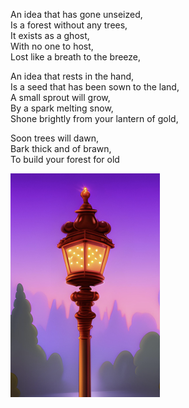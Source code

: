 <!--
![Python](https://img.shields.io/badge/python-306998?style=for-the-badge&logo=python&logoColor=FFD43B)
![SQL](https://img.shields.io/badge/sql-00758F?style=for-the-badge&logo=mysql&logoColor=F29111)
![C++](https://img.shields.io/badge/c++-044F88.svg?style=for-the-badge&logo=c%2B%2B&logoColor=D5E4F3)
-->

An idea that has gone unseized,  
Is a forest without any trees,  
It exists as a ghost,  
With no one to host,   
Lost like a breath to the breeze,   

An idea that rests in the hand,  
Is a seed that has been sown to the land,  
A small sprout will grow,  
By a spark melting snow,    
Shone brightly from your lantern of gold,  

Soon trees will dawn,   
Bark thick and of brawn,  
To build your forest for old  

![A tall lantern over the forest](HighLantern-2b3-Smaller.png)







